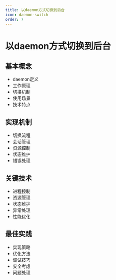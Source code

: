 ```yaml
---
title: 以daemon方式切换到后台
icon: daemon-switch
order: 7
---
```


# 以daemon方式切换到后台

## 基本概念
- daemon定义
- 工作原理
- 切换机制
- 使用场景
- 技术特点

## 实现机制
- 切换流程
- 会话管理
- 资源控制
- 状态维护
- 错误处理

## 关键技术
- 进程控制
- 资源管理
- 状态维护
- 异常处理
- 性能优化

## 最佳实践
- 实现策略
- 优化方法
- 调试技巧
- 安全考虑
- 问题处理

